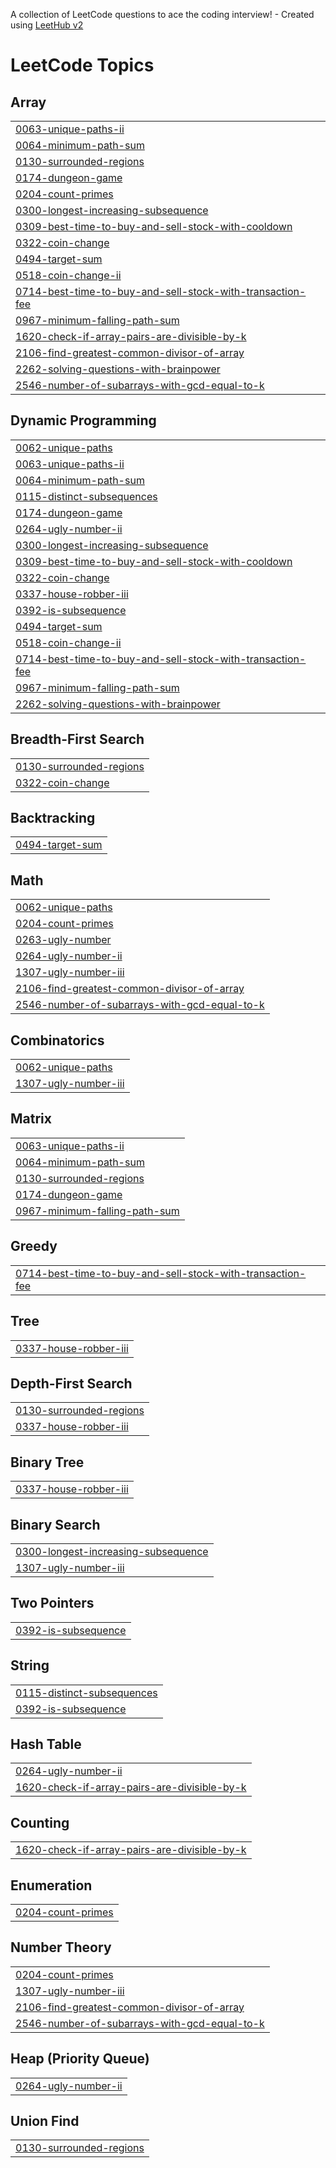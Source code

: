 A collection of LeetCode questions to ace the coding interview! - Created using [LeetHub v2](https://github.com/arunbhardwaj/LeetHub-2.0)
<!---LeetCode Topics Start-->
# LeetCode Topics
## Array
|  |
| ------- |
| [0063-unique-paths-ii](https://github.com/shuzeyfa/leetcode/tree/master/0063-unique-paths-ii) |
| [0064-minimum-path-sum](https://github.com/shuzeyfa/leetcode/tree/master/0064-minimum-path-sum) |
| [0130-surrounded-regions](https://github.com/shuzeyfa/leetcode/tree/master/0130-surrounded-regions) |
| [0174-dungeon-game](https://github.com/shuzeyfa/leetcode/tree/master/0174-dungeon-game) |
| [0204-count-primes](https://github.com/shuzeyfa/leetcode/tree/master/0204-count-primes) |
| [0300-longest-increasing-subsequence](https://github.com/shuzeyfa/leetcode/tree/master/0300-longest-increasing-subsequence) |
| [0309-best-time-to-buy-and-sell-stock-with-cooldown](https://github.com/shuzeyfa/leetcode/tree/master/0309-best-time-to-buy-and-sell-stock-with-cooldown) |
| [0322-coin-change](https://github.com/shuzeyfa/leetcode/tree/master/0322-coin-change) |
| [0494-target-sum](https://github.com/shuzeyfa/leetcode/tree/master/0494-target-sum) |
| [0518-coin-change-ii](https://github.com/shuzeyfa/leetcode/tree/master/0518-coin-change-ii) |
| [0714-best-time-to-buy-and-sell-stock-with-transaction-fee](https://github.com/shuzeyfa/leetcode/tree/master/0714-best-time-to-buy-and-sell-stock-with-transaction-fee) |
| [0967-minimum-falling-path-sum](https://github.com/shuzeyfa/leetcode/tree/master/0967-minimum-falling-path-sum) |
| [1620-check-if-array-pairs-are-divisible-by-k](https://github.com/shuzeyfa/leetcode/tree/master/1620-check-if-array-pairs-are-divisible-by-k) |
| [2106-find-greatest-common-divisor-of-array](https://github.com/shuzeyfa/leetcode/tree/master/2106-find-greatest-common-divisor-of-array) |
| [2262-solving-questions-with-brainpower](https://github.com/shuzeyfa/leetcode/tree/master/2262-solving-questions-with-brainpower) |
| [2546-number-of-subarrays-with-gcd-equal-to-k](https://github.com/shuzeyfa/leetcode/tree/master/2546-number-of-subarrays-with-gcd-equal-to-k) |
## Dynamic Programming
|  |
| ------- |
| [0062-unique-paths](https://github.com/shuzeyfa/leetcode/tree/master/0062-unique-paths) |
| [0063-unique-paths-ii](https://github.com/shuzeyfa/leetcode/tree/master/0063-unique-paths-ii) |
| [0064-minimum-path-sum](https://github.com/shuzeyfa/leetcode/tree/master/0064-minimum-path-sum) |
| [0115-distinct-subsequences](https://github.com/shuzeyfa/leetcode/tree/master/0115-distinct-subsequences) |
| [0174-dungeon-game](https://github.com/shuzeyfa/leetcode/tree/master/0174-dungeon-game) |
| [0264-ugly-number-ii](https://github.com/shuzeyfa/leetcode/tree/master/0264-ugly-number-ii) |
| [0300-longest-increasing-subsequence](https://github.com/shuzeyfa/leetcode/tree/master/0300-longest-increasing-subsequence) |
| [0309-best-time-to-buy-and-sell-stock-with-cooldown](https://github.com/shuzeyfa/leetcode/tree/master/0309-best-time-to-buy-and-sell-stock-with-cooldown) |
| [0322-coin-change](https://github.com/shuzeyfa/leetcode/tree/master/0322-coin-change) |
| [0337-house-robber-iii](https://github.com/shuzeyfa/leetcode/tree/master/0337-house-robber-iii) |
| [0392-is-subsequence](https://github.com/shuzeyfa/leetcode/tree/master/0392-is-subsequence) |
| [0494-target-sum](https://github.com/shuzeyfa/leetcode/tree/master/0494-target-sum) |
| [0518-coin-change-ii](https://github.com/shuzeyfa/leetcode/tree/master/0518-coin-change-ii) |
| [0714-best-time-to-buy-and-sell-stock-with-transaction-fee](https://github.com/shuzeyfa/leetcode/tree/master/0714-best-time-to-buy-and-sell-stock-with-transaction-fee) |
| [0967-minimum-falling-path-sum](https://github.com/shuzeyfa/leetcode/tree/master/0967-minimum-falling-path-sum) |
| [2262-solving-questions-with-brainpower](https://github.com/shuzeyfa/leetcode/tree/master/2262-solving-questions-with-brainpower) |
## Breadth-First Search
|  |
| ------- |
| [0130-surrounded-regions](https://github.com/shuzeyfa/leetcode/tree/master/0130-surrounded-regions) |
| [0322-coin-change](https://github.com/shuzeyfa/leetcode/tree/master/0322-coin-change) |
## Backtracking
|  |
| ------- |
| [0494-target-sum](https://github.com/shuzeyfa/leetcode/tree/master/0494-target-sum) |
## Math
|  |
| ------- |
| [0062-unique-paths](https://github.com/shuzeyfa/leetcode/tree/master/0062-unique-paths) |
| [0204-count-primes](https://github.com/shuzeyfa/leetcode/tree/master/0204-count-primes) |
| [0263-ugly-number](https://github.com/shuzeyfa/leetcode/tree/master/0263-ugly-number) |
| [0264-ugly-number-ii](https://github.com/shuzeyfa/leetcode/tree/master/0264-ugly-number-ii) |
| [1307-ugly-number-iii](https://github.com/shuzeyfa/leetcode/tree/master/1307-ugly-number-iii) |
| [2106-find-greatest-common-divisor-of-array](https://github.com/shuzeyfa/leetcode/tree/master/2106-find-greatest-common-divisor-of-array) |
| [2546-number-of-subarrays-with-gcd-equal-to-k](https://github.com/shuzeyfa/leetcode/tree/master/2546-number-of-subarrays-with-gcd-equal-to-k) |
## Combinatorics
|  |
| ------- |
| [0062-unique-paths](https://github.com/shuzeyfa/leetcode/tree/master/0062-unique-paths) |
| [1307-ugly-number-iii](https://github.com/shuzeyfa/leetcode/tree/master/1307-ugly-number-iii) |
## Matrix
|  |
| ------- |
| [0063-unique-paths-ii](https://github.com/shuzeyfa/leetcode/tree/master/0063-unique-paths-ii) |
| [0064-minimum-path-sum](https://github.com/shuzeyfa/leetcode/tree/master/0064-minimum-path-sum) |
| [0130-surrounded-regions](https://github.com/shuzeyfa/leetcode/tree/master/0130-surrounded-regions) |
| [0174-dungeon-game](https://github.com/shuzeyfa/leetcode/tree/master/0174-dungeon-game) |
| [0967-minimum-falling-path-sum](https://github.com/shuzeyfa/leetcode/tree/master/0967-minimum-falling-path-sum) |
## Greedy
|  |
| ------- |
| [0714-best-time-to-buy-and-sell-stock-with-transaction-fee](https://github.com/shuzeyfa/leetcode/tree/master/0714-best-time-to-buy-and-sell-stock-with-transaction-fee) |
## Tree
|  |
| ------- |
| [0337-house-robber-iii](https://github.com/shuzeyfa/leetcode/tree/master/0337-house-robber-iii) |
## Depth-First Search
|  |
| ------- |
| [0130-surrounded-regions](https://github.com/shuzeyfa/leetcode/tree/master/0130-surrounded-regions) |
| [0337-house-robber-iii](https://github.com/shuzeyfa/leetcode/tree/master/0337-house-robber-iii) |
## Binary Tree
|  |
| ------- |
| [0337-house-robber-iii](https://github.com/shuzeyfa/leetcode/tree/master/0337-house-robber-iii) |
## Binary Search
|  |
| ------- |
| [0300-longest-increasing-subsequence](https://github.com/shuzeyfa/leetcode/tree/master/0300-longest-increasing-subsequence) |
| [1307-ugly-number-iii](https://github.com/shuzeyfa/leetcode/tree/master/1307-ugly-number-iii) |
## Two Pointers
|  |
| ------- |
| [0392-is-subsequence](https://github.com/shuzeyfa/leetcode/tree/master/0392-is-subsequence) |
## String
|  |
| ------- |
| [0115-distinct-subsequences](https://github.com/shuzeyfa/leetcode/tree/master/0115-distinct-subsequences) |
| [0392-is-subsequence](https://github.com/shuzeyfa/leetcode/tree/master/0392-is-subsequence) |
## Hash Table
|  |
| ------- |
| [0264-ugly-number-ii](https://github.com/shuzeyfa/leetcode/tree/master/0264-ugly-number-ii) |
| [1620-check-if-array-pairs-are-divisible-by-k](https://github.com/shuzeyfa/leetcode/tree/master/1620-check-if-array-pairs-are-divisible-by-k) |
## Counting
|  |
| ------- |
| [1620-check-if-array-pairs-are-divisible-by-k](https://github.com/shuzeyfa/leetcode/tree/master/1620-check-if-array-pairs-are-divisible-by-k) |
## Enumeration
|  |
| ------- |
| [0204-count-primes](https://github.com/shuzeyfa/leetcode/tree/master/0204-count-primes) |
## Number Theory
|  |
| ------- |
| [0204-count-primes](https://github.com/shuzeyfa/leetcode/tree/master/0204-count-primes) |
| [1307-ugly-number-iii](https://github.com/shuzeyfa/leetcode/tree/master/1307-ugly-number-iii) |
| [2106-find-greatest-common-divisor-of-array](https://github.com/shuzeyfa/leetcode/tree/master/2106-find-greatest-common-divisor-of-array) |
| [2546-number-of-subarrays-with-gcd-equal-to-k](https://github.com/shuzeyfa/leetcode/tree/master/2546-number-of-subarrays-with-gcd-equal-to-k) |
## Heap (Priority Queue)
|  |
| ------- |
| [0264-ugly-number-ii](https://github.com/shuzeyfa/leetcode/tree/master/0264-ugly-number-ii) |
## Union Find
|  |
| ------- |
| [0130-surrounded-regions](https://github.com/shuzeyfa/leetcode/tree/master/0130-surrounded-regions) |
<!---LeetCode Topics End-->